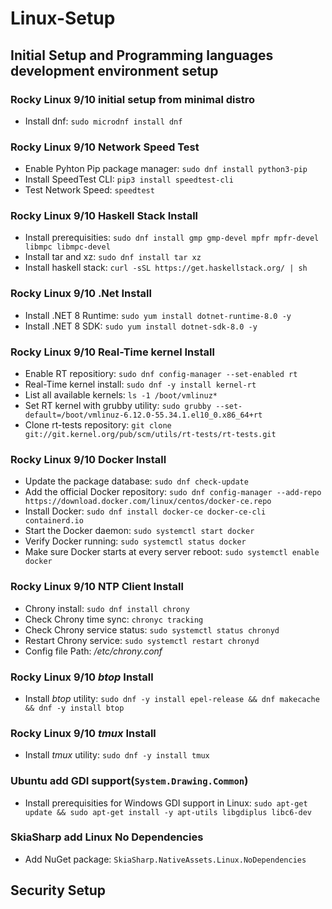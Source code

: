 # Linux-Setup

## Initial Setup and Programming languages development environment setup

### Rocky Linux 9/10 initial setup from minimal distro

- Install dnf: ```sudo microdnf install dnf```

### Rocky Linux 9/10 Network Speed Test

- Enable Pyhton Pip package manager: ```sudo dnf install python3-pip```
- Install SpeedTest CLI: ```pip3 install speedtest-cli```
- Test Network Speed: ```speedtest```

### Rocky Linux 9/10 Haskell Stack Install

- Install prerequisities: ```sudo dnf install gmp gmp-devel mpfr mpfr-devel libmpc libmpc-devel```
- Install tar and xz: ```sudo dnf install tar xz```
- Install haskell stack: ```curl -sSL https://get.haskellstack.org/ | sh```

### Rocky Linux 9/10 .Net Install

- Install .NET 8 Runtime: ```sudo yum install dotnet-runtime-8.0 -y```
- Install .NET 8 SDK: ```sudo yum install dotnet-sdk-8.0 -y```

### Rocky Linux 9/10 Real-Time kernel Install

- Enable RT repositiory: ```sudo dnf config-manager --set-enabled rt```
- Real-Time kernel install: ```sudo dnf -y install kernel-rt```
- List all available kernels: ```ls -1 /boot/vmlinuz*```
- Set RT kernel with grubby utility: ```sudo grubby --set-default=/boot/vmlinuz-6.12.0-55.34.1.el10_0.x86_64+rt```
- Clone rt-tests repository: ```git clone git://git.kernel.org/pub/scm/utils/rt-tests/rt-tests.git```

### Rocky Linux 9/10 Docker Install

- Update the package database: ```sudo dnf check-update```
- Add the official Docker repository: ```sudo dnf config-manager --add-repo https://download.docker.com/linux/centos/docker-ce.repo```
- Install Docker: ```sudo dnf install docker-ce docker-ce-cli containerd.io```
- Start the Docker daemon: ```sudo systemctl start docker```
- Verify Docker running: ```sudo systemctl status docker```
- Make sure Docker starts at every server reboot: ```sudo systemctl enable docker```

### Rocky Linux 9/10 NTP Client Install

- Chrony install: ```sudo dnf install chrony```
- Check Chrony time sync: ```chronyc tracking```
- Check Chrony service status: ```sudo systemctl status chronyd```
- Restart Chrony service: ```sudo systemctl restart chronyd```
- Config file Path: _/etc/chrony.conf_

### Rocky Linux 9/10 _btop_ Install

- Install _btop_ utility:
  ```sudo dnf -y install epel-release && dnf makecache && dnf -y install btop```

### Rocky Linux 9/10 _tmux_ Install

- Install _tmux_ utility:
  ```sudo dnf -y install tmux```

### Ubuntu add GDI support(```System.Drawing.Common```)

- Install prerequisities for Windows GDI support in Linux: ```sudo apt-get update && sudo apt-get install -y apt-utils libgdiplus libc6-dev```

### SkiaSharp add Linux No Dependencies

- Add NuGet package: ```SkiaSharp.NativeAssets.Linux.NoDependencies```

## Security Setup
